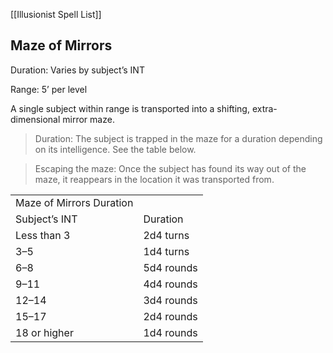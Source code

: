 [[Illusionist Spell List]]

## Maze of Mirrors   

Duration: Varies by subject’s INT

Range: 5’ per level

A single subject within range is transported into a shifting, extra-dimensional mirror maze.

> Duration: The subject is trapped in the maze for a duration depending on its intelligence. See the table below.

> Escaping the maze: Once the subject has found its way out of the maze, it reappears in the location it was transported from.

|   |   |
|---|---|
|Maze of Mirrors Duration|   |
|Subject’s INT|Duration|
|Less than 3|2d4 turns|
|3–5|1d4 turns|
|6–8|5d4 rounds|
|9–11|4d4 rounds|
|12–14|3d4 rounds|
|15–17|2d4 rounds|
|18 or higher|1d4 rounds|